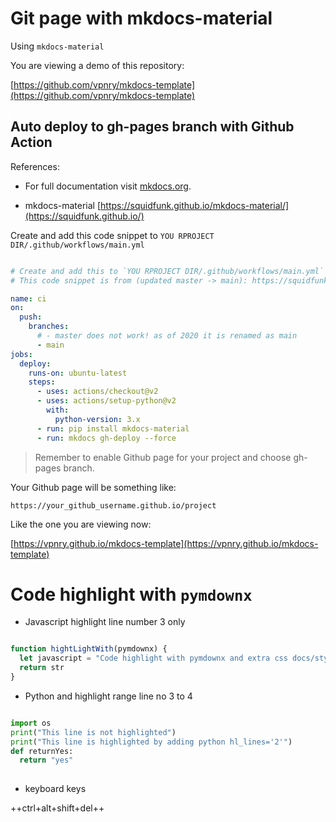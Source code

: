 # Git page with mkdocs-material

Using `mkdocs-material`

You are viewing a demo of this repository:

[https://github.com/vpnry/mkdocs-template](https://github.com/vpnry/mkdocs-template)


## Auto deploy to gh-pages branch with Github Action

References:

+ For full documentation visit [mkdocs.org](https://www.mkdocs.org).

+ mkdocs-material [https://squidfunk.github.io/mkdocs-material/](https://squidfunk.github.io/)

Create and add this code snippet to `YOU RPROJECT DIR/.github/workflows/main.yml`

``` yaml

# Create and add this to `YOU RPROJECT DIR/.github/workflows/main.yml`
# This code snippet is from (updated master -> main): https://squidfunk.github.io/mkdocs-material/publishing-your-site/

name: ci
on:
  push:
    branches:
      # - master does not work! as of 2020 it is renamed as main
      - main
jobs:
  deploy:
    runs-on: ubuntu-latest
    steps:
      - uses: actions/checkout@v2
      - uses: actions/setup-python@v2
        with:
          python-version: 3.x
      - run: pip install mkdocs-material
      - run: mkdocs gh-deploy --force

```

> Remember to enable Github page for your project and choose gh-pages branch.

Your Github page will be something like:

 `https://your_github_username.github.io/project`

Like the one you are viewing now:

[https://vpnry.github.io/mkdocs-template](https://vpnry.github.io/mkdocs-template)


# Code highlight with `pymdownx`

- Javascript highlight line number 3 only

``` javascript hl_lines="3"

function hightLightWith(pymdownx) {
  let javascript = "Code highlight with pymdownx and extra css docs/stylesheets/extra.css"
  return str
}

```

- Python and highlight range line no 3 to 4

``` python hl_lines="3 4"

import os
print("This line is not highlighted")
print("This line is highlighted by adding python hl_lines='2'")
def returnYes:
  return "yes"
  
```

- keyboard keys

++ctrl+alt+shift+del++

